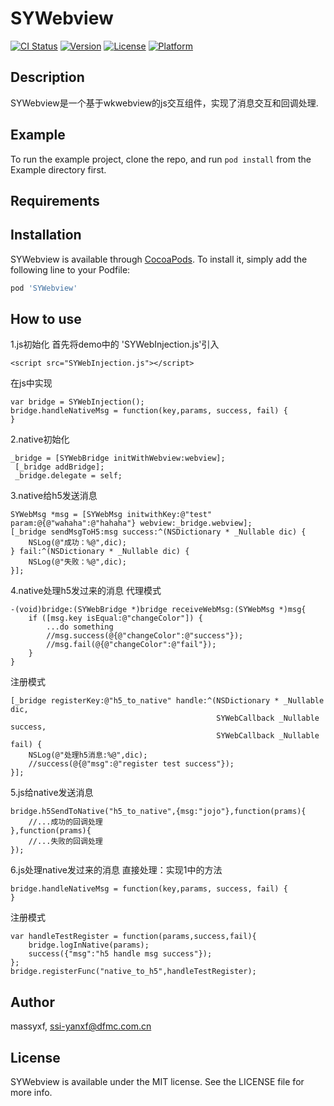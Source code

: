 # SYWebview

[![CI Status](https://img.shields.io/travis/massyxf/SYWebview.svg?style=flat)](https://travis-ci.org/massyxf/SYWebview)
[![Version](https://img.shields.io/cocoapods/v/SYWebview.svg?style=flat)](https://cocoapods.org/pods/SYWebview)
[![License](https://img.shields.io/cocoapods/l/SYWebview.svg?style=flat)](https://cocoapods.org/pods/SYWebview)
[![Platform](https://img.shields.io/cocoapods/p/SYWebview.svg?style=flat)](https://cocoapods.org/pods/SYWebview)

## Description
SYWebview是一个基于wkwebview的js交互组件，实现了消息交互和回调处理.

## Example

To run the example project, clone the repo, and run `pod install` from the Example directory first.

## Requirements

## Installation

SYWebview is available through [CocoaPods](https://cocoapods.org). To install
it, simply add the following line to your Podfile:

```ruby
pod 'SYWebview'
```

## How to use
1.js初始化
首先将demo中的 'SYWebInjection.js'引入
```
<script src="SYWebInjection.js"></script>
```
在js中实现
```
var bridge = SYWebInjection();
bridge.handleNativeMsg = function(key,params, success, fail) {
}
```
2.native初始化
```
_bridge = [SYWebBridge initWithWebview:webview];
 [_bridge addBridge];
 _bridge.delegate = self;
```
3.native给h5发送消息
```
SYWebMsg *msg = [SYWebMsg initwithKey:@"test" param:@{@"wahaha":@"hahaha"} webview:_bridge.webview];
[_bridge sendMsgToH5:msg success:^(NSDictionary * _Nullable dic) {
    NSLog(@"成功：%@",dic);
} fail:^(NSDictionary * _Nullable dic) {
    NSLog(@"失败：%@",dic);
}];
```
4.native处理h5发过来的消息
代理模式
```
-(void)bridge:(SYWebBridge *)bridge receiveWebMsg:(SYWebMsg *)msg{
    if ([msg.key isEqual:@"changeColor"]) {
        ...do something
        //msg.success(@{@"changeColor":@"success"});
        //msg.fail(@{@"changeColor":@"fail"});
    }
}

```
注册模式
```
[_bridge registerKey:@"h5_to_native" handle:^(NSDictionary * _Nullable dic,
                                              SYWebCallback _Nullable success,
                                              SYWebCallback _Nullable fail) {
    NSLog(@"处理h5消息:%@",dic);
    //success(@{@"msg":@"register test success"});
}];
```
5.js给native发送消息
```
bridge.h5SendToNative("h5_to_native",{msg:"jojo"},function(prams){
    //...成功的回调处理
},function(prams){
    //...失败的回调处理
});
```
6.js处理native发过来的消息
直接处理：实现1中的方法
```
bridge.handleNativeMsg = function(key,params, success, fail) {
}
```
注册模式
```
var handleTestRegister = function(params,success,fail){
    bridge.logInNative(params);
    success({"msg":"h5 handle msg success"});
};
bridge.registerFunc("native_to_h5",handleTestRegister);
```

## Author

massyxf, ssi-yanxf@dfmc.com.cn

## License

SYWebview is available under the MIT license. See the LICENSE file for more info.
